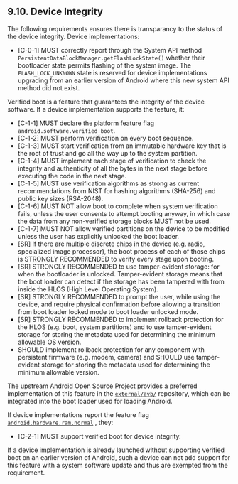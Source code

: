 ## 9.10\. Device Integrity

The following requirements ensures there is transparancy to the status of the
device integrity. Device implementations:

*    [C-0-1] MUST correctly report through the System API method
`PersistentDataBlockManager.getFlashLockState()` whether their bootloader
state permits flashing of the system image. The `FLASH_LOCK_UNKNOWN` state is
reserved for device implementations upgrading from an earlier version of Android
where this new system API method did not exist.

Verified boot is a feature that guarantees the integrity of the device
software. If a device implementation supports the feature, it:

*    [C-1-1] MUST declare the platform feature flag
`android.software.verified_boot`.
*    [C-1-2] MUST perform verification on every boot sequence.
*    [C-1-3] MUST start verification from an immutable hardware key that is the
root of trust and go all the way up to the system partition.
*    [C-1-4] MUST implement each stage of verification to check the integrity
and authenticity of all the bytes in the next stage before executing the code in
the next stage.
*    [C-1-5] MUST use verification algorithms as strong as current
recommendations from NIST for hashing algorithms (SHA-256) and public key
sizes (RSA-2048).
*    [C-1-6] MUST NOT allow boot to complete when system verification fails,
unless the user consents to attempt booting anyway, in which case the data from
any non-verified storage blocks MUST not be used.
*    [C-1-7] MUST NOT allow verified partitions on the device to be modified
unless the user has explicitly unlocked the boot loader.
*    [SR] If there are multiple discrete chips in the device (e.g. radio,
specialized image processor), the boot process of each of those chips is
STRONGLY RECOMMENDED to verify every stage upon booting.
*    [SR] STRONGLY RECOMMENDED to use tamper-evident storage: for when the
bootloader is unlocked. Tamper-evident storage means that the boot loader can
detect if the storage has been tampered with from inside the
HLOS (High Level Operating System).
*    [SR] STRONGLY RECOMMENDED to prompt the user, while using the device, and
require physical confirmation before allowing a transition from boot loader
locked mode to boot loader unlocked mode.
*    [SR] STRONGLY RECOMMENDED to implement rollback protection for the HLOS
(e.g. boot, system partitions) and to use tamper-evident storage for storing the
metadata used for determining the minimum allowable OS version.
*    SHOULD implement rollback protection for any component with persistent
firmware (e.g. modem, camera) and SHOULD use tamper-evident storage for
storing the metadata used for determining the minimum allowable version.

The upstream Android Open Source Project provides a preferred implementation of
this feature in the [`external/avb/`](http://android.googlesource.com/platform/external/avb/)
repository, which can be integrated into the boot loader used for loading
Android.

If device implementations report the feature flag [`android.hardware.ram.normal`](
https://developer.android.com/reference/android/content/pm/PackageManager.html#FEATURE_RAM_NORMAL)
, they:

*    [C-2-1] MUST support verified boot for device integrity.

If a device implementation is already launched without supporting verified boot
on an earlier version of Android, such a device can not add support for this
feature with a system software update and thus are exempted from the
requirement.
